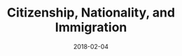 ---
layout: pdf
title: Citizenship, Nationality, and Immigration
date: 2018-02-04
tags: [Southshire]
file: legislation.pdf
---